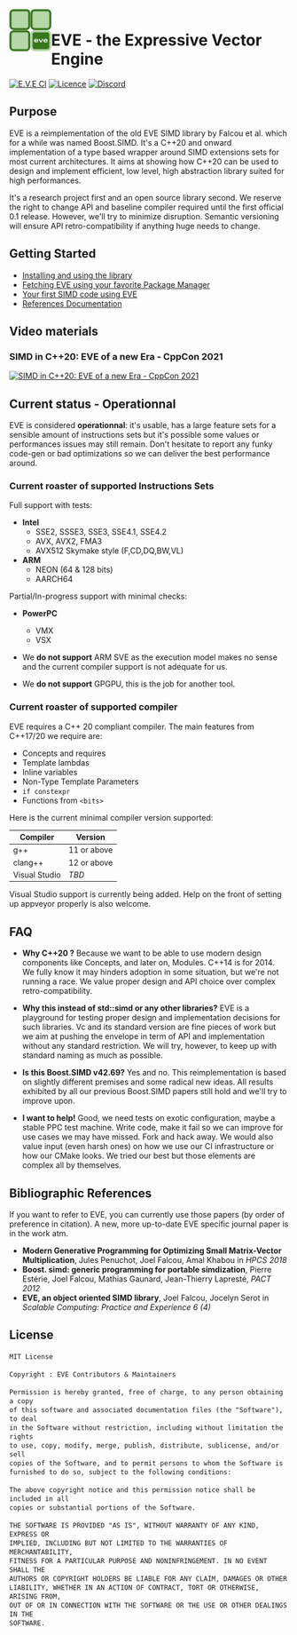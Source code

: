 <img src="https://github.com/jfalcou/eve/raw/develop/doc/logo.png" alt="" data-canonical-src="https://github.com/jfalcou/eve/raw/develop/doc/logo.png" align="left"  width="15%" height="15%" />

# EVE - the Expressive Vector Engine

[![E.V.E CI](https://github.com/jfalcou/eve/actions/workflows/main.yml/badge.svg)](https://github.com/jfalcou/eve/actions/workflows/main.yml)
[![Licence](https://img.shields.io/github/license/jfalcou/eve?style=plastic)](https://img.shields.io/github/license/jfalcou/eve?style=plastic)
[![Discord](https://img.shields.io/discord/692734675726237696?style=plastic)](https://discord.gg/8A4Q4HkhcW)

## Purpose

EVE is a reimplementation of the old EVE SIMD library by Falcou et al. which for a while was
named Boost.SIMD. It's a C++20 and onward implementation of a type based wrapper around
SIMD extensions sets for most current architectures. It aims at showing how C++20 can be used
to design and implement efficient, low level, high abstraction library suited for high performances.

It's a research project first and an open source library second. We reserve the right to
change API and baseline compiler required until the first official 0.1 release. However, we'll try
to minimize disruption. Semantic versioning will ensure API retro-compatibility if anything huge
needs to change.

## Getting Started

 - [Installing and using the library](https://jfalcou.github.io/eve/html/install.html)
 - [Fetching EVE using your favorite Package Manager](https://jfalcou.github.io/eve/html/packages.html)
 - [Your first SIMD code using EVE](https://jfalcou.github.io/eve/html/simd-101.html)
 - [References Documentation](https://jfalcou.github.io/eve/html/modules.html)

## Video materials

### SIMD in C++20: EVE of a new Era - CppCon 2021

[![SIMD in C++20: EVE of a new Era - CppCon 2021](http://img.youtube.com/vi/WZGNCPBMInI/0.jpg)](http://www.youtube.com/watch?v=WZGNCPBMInI "Video Title")

## Current status - Operationnal

EVE is considered **operationnal**: it's usable, has a large feature sets for a sensible amount of instructions sets but it's possible some values or performances issues may still remain. Don't hesitate to report any funky code-gen or bad optimizations so we can deliver the best performance around.

### Current roaster of supported Instructions Sets

Full support with tests:
 - **Intel**
   - SSE2, SSSE3, SSE3, SSE4.1, SSE4.2
   - AVX, AVX2, FMA3
   - AVX512 Skymake style (F,CD,DQ,BW,VL)
 - **ARM**
   - NEON (64 & 128 bits)
   - AARCH64

Partial/In-progress support with minimal checks:
 - **PowerPC**
   - VMX
   - VSX

 - We **do not support** ARM SVE as the execution model makes no sense and the current compiler support is not adequate for us.
 - We **do not support** GPGPU, this is the job for another tool.

### Current roaster of supported compiler

EVE requires a C++ 20 compliant compiler. The main features from C++17/20 we require are:
 - Concepts and requires
 - Template lambdas
 - Inline variables
 - Non-Type Template Parameters
 - `if constexpr`
 - Functions from `<bits>`

Here is the current minimal compiler version supported:

| Compiler       | Version       |
| -------------- | ------------- |
| g++            | 11 or above   |
| clang++        | 12 or above   |
| Visual Studio  | *TBD*         |

Visual Studio support is currently being added. Help on the front of setting up appveyor properly is also welcome.

## FAQ

 - **Why C++20 ?** Because we want to be able to use modern design components like Concepts, and later on, Modules. C++14 is for 2014.
   We fully know it may hinders adoption in some situation, but we're not running a race. We value proper design and API choice over
   complex retro-compatibility.

 - **Why this instead of std::simd or any other libraries?** EVE is a playground for testing proper
   design and implementation decisions for such libraries. Vc and its standard version are fine pieces
   of work but we aim at pushing the envelope in term of API and implementation without any standard
   restriction. We will try, however, to keep up with standard naming as much as possible.

 - **Is this Boost.SIMD v42.69?** Yes and no. This reimplementation is based on slightly different
   premises and some radical new ideas. All results exhibited by all our previous Boost.SIMD papers
   still hold and we'll try to improve upon.

 - **I want to help!** Good, we need tests on exotic configuration, maybe a stable PPC test machine.
   Write code, make it fail so we can improve for use cases we may have missed. Fork and hack away.
   We would also value input (even harsh ones) on how we use our CI infrastructure or how our CMake looks.
   We tried our best but those elements are complex all by themselves.

## Bibliographic References

If you want to refer to EVE, you can currently use those papers (by order of preference in citation).
A new, more up-to-date EVE specific journal paper is in the work atm.

 - **Modern Generative Programming for Optimizing Small Matrix-Vector Multiplication**, Jules Penuchot, Joel Falcou, Amal Khabou in *HPCS 2018*
 - **Boost. simd: generic programming for portable simdization**, Pierre Estérie, Joel Falcou, Mathias Gaunard, Jean-Thierry Lapresté, *PACT 2012*
 - **EVE, an object oriented SIMD library**, Joel Falcou, Jocelyn Serot in *Scalable Computing: Practice and Experience 6 (4)*

 ## License

```
MIT License

Copyright : EVE Contributors & Maintainers

Permission is hereby granted, free of charge, to any person obtaining a copy
of this software and associated documentation files (the "Software"), to deal
in the Software without restriction, including without limitation the rights
to use, copy, modify, merge, publish, distribute, sublicense, and/or sell
copies of the Software, and to permit persons to whom the Software is
furnished to do so, subject to the following conditions:

The above copyright notice and this permission notice shall be included in all
copies or substantial portions of the Software.

THE SOFTWARE IS PROVIDED "AS IS", WITHOUT WARRANTY OF ANY KIND, EXPRESS OR
IMPLIED, INCLUDING BUT NOT LIMITED TO THE WARRANTIES OF MERCHANTABILITY,
FITNESS FOR A PARTICULAR PURPOSE AND NONINFRINGEMENT. IN NO EVENT SHALL THE
AUTHORS OR COPYRIGHT HOLDERS BE LIABLE FOR ANY CLAIM, DAMAGES OR OTHER
LIABILITY, WHETHER IN AN ACTION OF CONTRACT, TORT OR OTHERWISE, ARISING FROM,
OUT OF OR IN CONNECTION WITH THE SOFTWARE OR THE USE OR OTHER DEALINGS IN THE
SOFTWARE.
```
